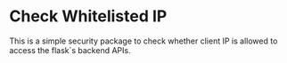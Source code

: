 # Check Whitelisted IP

This is a simple security package to check whether client IP is allowed to access the flask`s backend APIs.

